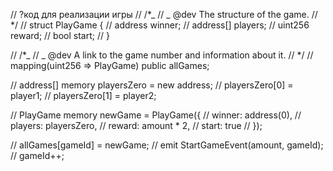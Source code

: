 // ?код для реализации игры
// /\*_
// _ @dev The structure of the game.
// \*/
// struct PlayGame {
// address winner;
// address[] players;
// uint256 reward;
// bool start;
// }

// /\*_
// _ @dev A link to the game number and information about it.
// \*/
// mapping(uint256 => PlayGame) public allGames;

// address[] memory playersZero = new address[](2);
// playersZero[0] = player1;
// playersZero[1] = player2;

// PlayGame memory newGame = PlayGame({
// winner: address(0),
// players: playersZero,
// reward: amount \* 2,
// start: true
// });

// allGames[gameId] = newGame;
// emit StartGameEvent(amount, gameId);
// gameId++;
